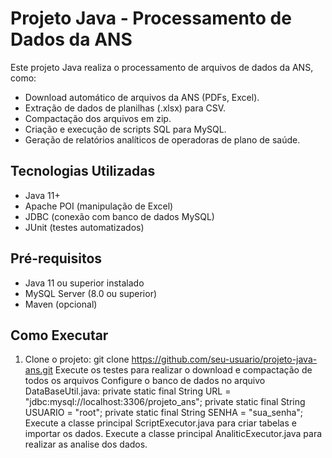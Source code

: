 # Projeto Java - Processamento de Dados da ANS

Este projeto Java realiza o processamento de arquivos de dados da ANS, como:

- Download automático de arquivos da ANS (PDFs, Excel).
- Extração de dados de planilhas (.xlsx) para CSV.
- Compactação dos arquivos em zip.
- Criação e execução de scripts SQL para MySQL.
- Geração de relatórios analíticos de operadoras de plano de saúde.

## Tecnologias Utilizadas

- Java 11+
- Apache POI (manipulação de Excel)
- JDBC (conexão com banco de dados MySQL)
- JUnit (testes automatizados)

## Pré-requisitos

- Java 11 ou superior instalado
- MySQL Server (8.0 ou superior)
- Maven (opcional)

## Como Executar

1. Clone o projeto:
git clone https://github.com/seu-usuario/projeto-java-ans.git
Execute os testes para realizar o download e compactação de todos os arquivos
Configure o banco de dados no arquivo DataBaseUtil.java:
  private static final String URL = "jdbc:mysql://localhost:3306/projeto_ans";
  private static final String USUARIO = "root";
  private static final String SENHA = "sua_senha";
Execute a classe principal ScriptExecutor.java para criar tabelas e importar os dados.
Execute a classe principal AnaliticExecutor.java para realizar as analise dos dados.
